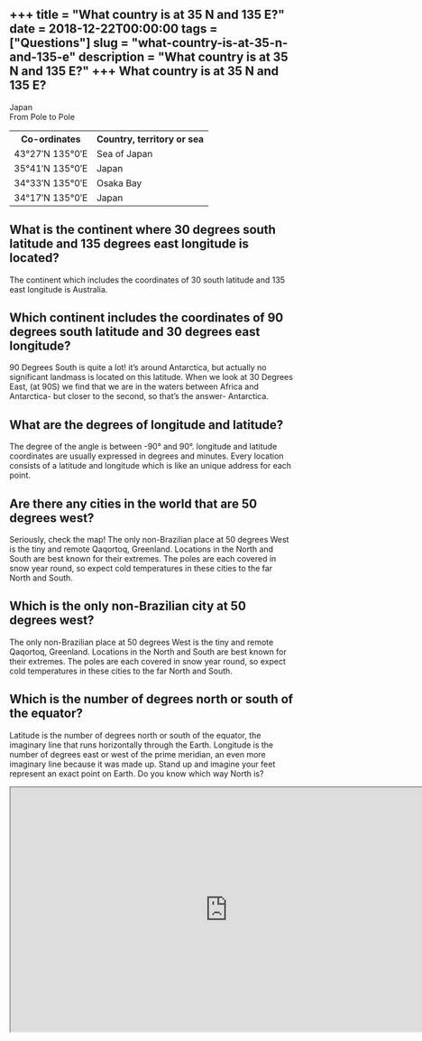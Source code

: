 +++
title = "What country is at 35 N and 135 E?"
date = 2018-12-22T00:00:00
tags = ["Questions"]
slug = "what-country-is-at-35-n-and-135-e"
description = "What country is at 35 N and 135 E?"
+++
What country is at 35 N and 135 E?
----------------------------------

Japan  
From Pole to Pole

<table><tr><th>Co-ordinates</th><th>Country, territory or sea</th></tr><tr><td>43°27′N 135°0′E</td><td>Sea of Japan</td></tr><tr><td>35°41′N 135°0′E</td><td>Japan</td></tr><tr><td>34°33′N 135°0′E</td><td>Osaka Bay</td></tr><tr><td>34°17′N 135°0′E</td><td>Japan</td></tr></table>

What is the continent where 30 degrees south latitude and 135 degrees east longitude is located?
------------------------------------------------------------------------------------------------

The continent which includes the coordinates of 30 south latitude and 135 east longitude is Australia.

Which continent includes the coordinates of 90 degrees south latitude and 30 degrees east longitude?
----------------------------------------------------------------------------------------------------

90 Degrees South is quite a lot! it’s around Antarctica, but actually no significant landmass is located on this latitude. When we look at 30 Degrees East, (at 90S) we find that we are in the waters between Africa and Antarctica- but closer to the second, so that’s the answer- Antarctica.

What are the degrees of longitude and latitude?
-----------------------------------------------

The degree of the angle is between -90° and 90°. longitude and latitude coordinates are usually expressed in degrees and minutes. Every location consists of a latitude and longitude which is like an unique address for each point.

Are there any cities in the world that are 50 degrees west?
-----------------------------------------------------------

Seriously, check the map! The only non-Brazilian place at 50 degrees West is the tiny and remote Qaqortoq, Greenland. Locations in the North and South are best known for their extremes. The poles are each covered in snow year round, so expect cold temperatures in these cities to the far North and South.

Which is the only non-Brazilian city at 50 degrees west?
--------------------------------------------------------

The only non-Brazilian place at 50 degrees West is the tiny and remote Qaqortoq, Greenland. Locations in the North and South are best known for their extremes. The poles are each covered in snow year round, so expect cold temperatures in these cities to the far North and South.

Which is the number of degrees north or south of the equator?
-------------------------------------------------------------

Latitude is the number of degrees north or south of the equator, the imaginary line that runs horizontally through the Earth. Longitude is the number of degrees east or west of the prime meridian, an even more imaginary line because it was made up. Stand up and imagine your feet represent an exact point on Earth. Do you know which way North is?

<iframe allow="accelerometer; autoplay; clipboard-write; encrypted-media; gyroscope; picture-in-picture" allowfullscreen="" class="__youtube_prefs__  epyt-is-override  no-lazyload" data-no-lazy="1" data-origheight="433" data-origwidth="770" data-skipgform_ajax_framebjll="" height="433" id="_ytid_78726" loading="lazy" src="https://www.youtube.com/embed/vGeYXOSHvng?enablejsapi=1&autoplay=0&cc_load_policy=0&cc_lang_pref=&iv_load_policy=1&loop=0&modestbranding=0&rel=1&fs=1&playsinline=0&autohide=2&theme=dark&color=red&controls=1&" title="YouTube player" width="770"></iframe>